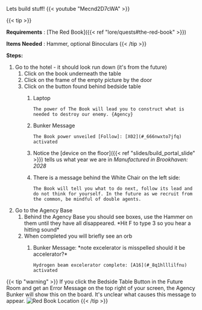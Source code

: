 Lets build stuff!
{{< youtube "Mecnd2D7cWA" >}}

{{< tip >}}

**Requirements** : [The Red Book]({{< ref "lore/quests#the-red-book" >}})

**Items Needed** : Hammer, optional Binoculars
{{< /tip >}}


**Steps:**

1. Go to the hotel - it should look run down (it's from the future)
	1. Click on the book underneath the table
	2. Click on the frame of the empty picture by the door
	3. Click on the button found behind bedside table
		1. Laptop
		
			`The power of The Book will lead you to construct what is needed to destroy our enemy. {Agency}`
		
		2. Bunker Message
		
			`The Book power unveiled [Follow]: [X02](#_666nwxto7jfq) activated`
		
		3. Notice the [device on the floor]({{< ref "slides/build_portal_slide" >}}) tells us what year we are in _Manufactured in Brookhaven: 2028_
		4. There is a message behind the White Chair on the left side:
		
			`The Book will tell you what to do next, follow its lead and do not think for yourself. In the future as we recruit from the common, be mindful of double agents.`
2. Go to the Agency Base
	1. Behind the Agency Base you should see boxes, use the Hammer on them until they have all disappeared. \*Hit F to type 3 so you hear a hitting sound\*
	2. When completed you will briefly see an orb
		1. Bunker Message: \*note excelerator is misspelled should it be accelerator?\*
		
			`Hydrogen beam excelerator complete: [A16](#_8q1hlllilfnu) activated`

{{< tip "warning" >}}
If you click the Bedside Table Button in the Future Room and get an Error Message on the top right of your screen, the Agency Bunker will show this on the board. It's unclear what causes this message to appear.
![Red Book Location](/images/bh/build_portal_error.jpg)
{{<  /tip >}}

